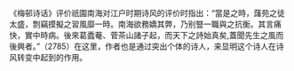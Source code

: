 《梅邨诗话》评价祇園南海对江户时期诗风的评价时指出：“當是之時，藷苑之徒太盛，剽竊摸擬之習風靡一時。南海欲務嬌其弊，乃别豎一職與之抗衡。其言痛快，實中時病。後來葛蠹菴、菅茶山諸子起，而天下之詩始真矣,蓋聞先生之風而後興者。”（2785）在这里，作者也是通过突出个体的诗人，来显明这个诗人在诗风转变中起到的作用。


